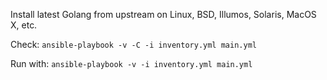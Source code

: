 
Install latest Golang from upstream on Linux, BSD, Illumos, Solaris, MacOS X, etc.

Check:
`ansible-playbook -v -C -i inventory.yml main.yml`

Run with:
`ansible-playbook -v -i inventory.yml main.yml`

